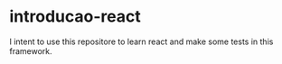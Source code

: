 # introducao-react
I intent to use this repositore to learn react and make some tests in this framework.
